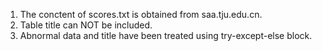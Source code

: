 1. The conctent of scores.txt is obtained from saa.tju.edu.cn.
2. Table title can NOT be included.
3. Abnormal data and title have been treated using try-except-else block.